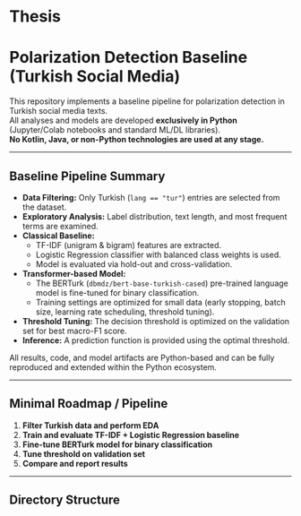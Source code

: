 # Thesis

# Polarization Detection Baseline (Turkish Social Media)

This repository implements a baseline pipeline for polarization detection in Turkish social media texts.  
All analyses and models are developed **exclusively in Python** (Jupyter/Colab notebooks and standard ML/DL libraries).  
**No Kotlin, Java, or non-Python technologies are used at any stage.**

---

## Baseline Pipeline Summary

- **Data Filtering:** Only Turkish (`lang == "tur"`) entries are selected from the dataset.
- **Exploratory Analysis:** Label distribution, text length, and most frequent terms are examined.
- **Classical Baseline:**  
  - TF-IDF (unigram & bigram) features are extracted.  
  - Logistic Regression classifier with balanced class weights is used.
  - Model is evaluated via hold-out and cross-validation.
- **Transformer-based Model:**  
  - The BERTurk (`dbmdz/bert-base-turkish-cased`) pre-trained language model is fine-tuned for binary classification.
  - Training settings are optimized for small data (early stopping, batch size, learning rate scheduling, threshold tuning).
- **Threshold Tuning:** The decision threshold is optimized on the validation set for best macro-F1 score.
- **Inference:** A prediction function is provided using the optimal threshold.

All results, code, and model artifacts are Python-based and can be fully reproduced and extended within the Python ecosystem.

---

## Minimal Roadmap / Pipeline

1. **Filter Turkish data and perform EDA**
2. **Train and evaluate TF-IDF + Logistic Regression baseline**
3. **Fine-tune BERTurk model for binary classification**
4. **Tune threshold on validation set**
5. **Compare and report results**

---

## Directory Structure

